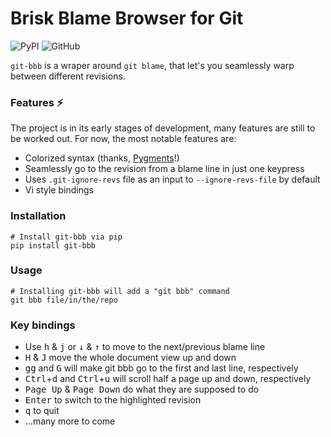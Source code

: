 <p align="center"><h1>Brisk Blame Browser for Git</h1></p>

![PyPI](https://img.shields.io/pypi/v/git-bbb?style=for-the-badge)
![GitHub](https://img.shields.io/github/license/mrmino/git-bbb?style=for-the-badge)

`git-bbb` is a wraper around `git blame`, that let's you seamlessly warp
between different revisions.

### Features ⚡

The project is in its early stages of development, many features are still to
be worked out. For now, the most notable features are:

 - Colorized syntax (thanks, [Pygments](https://pygments.org/)!)
 - Seamlessly go to the revision from a blame line in just one keypress
 - Uses `.git-ignore-revs` file as an input to `--ignore-revs-file` by default
 - Vi style bindings

### Installation

```
# Install git-bbb via pip
pip install git-bbb
```

### Usage

```
# Installing git-bbb will add a "git bbb" command
git bbb file/in/the/repo
```

### Key bindings

- Use <kbd>h</kbd> & <kbd>j</kbd> or <kbd>↓</kbd> & <kbd>↑</kbd> to move to the
  next/previous blame line
- <kbd>H</kbd> & <kbd>J</kbd> move the whole document view up and down
- <kbd>gg</kbd> and <kbd>G</kbd> will make git bbb go to the first and last
  line, respectively
- <kbd>Ctrl</kbd>+<kbd>d</kbd> and <kbd>Ctrl</kbd>+<kbd>u</kbd> will scroll
  half a page up and down, respectively
- <kbd>Page Up</kbd> & <kbd>Page Down</kbd> do what they are supposed to do
- <kbd>Enter</kbd> to switch to the highlighted revision
- <kbd>q</kbd> to quit
- ...many more to come
